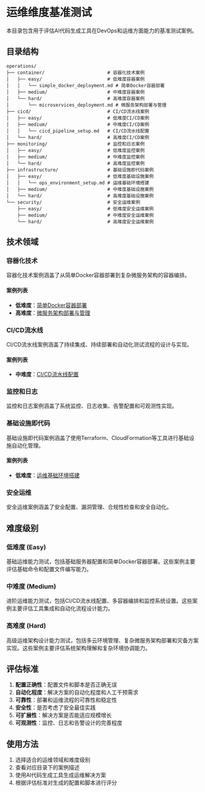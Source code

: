 # 运维维度基准测试

本目录包含用于评估AI代码生成工具在DevOps和运维方面能力的基准测试案例。

## 目录结构

```
operations/
├── container/                       # 容器化技术案例
│   ├── easy/                        # 低难度容器案例
│   │   └── simple_docker_deployment.md # 简单Docker容器部署
│   ├── medium/                      # 中难度容器案例
│   └── hard/                        # 高难度容器案例
│       └── microservices_deployment.md # 微服务架构部署与管理
├── cicd/                            # CI/CD流水线案例
│   ├── easy/                        # 低难度CI/CD案例
│   ├── medium/                      # 中难度CI/CD案例
│   │   └── cicd_pipeline_setup.md   # CI/CD流水线配置
│   └── hard/                        # 高难度CI/CD案例
├── monitoring/                      # 监控和日志案例
│   ├── easy/                        # 低难度监控案例
│   ├── medium/                      # 中难度监控案例
│   └── hard/                        # 高难度监控案例
├── infrastructure/                  # 基础设施即代码案例
│   ├── easy/                        # 低难度基础设施案例
│   │   └── ops_environment_setup.md # 运维基础环境搭建
│   ├── medium/                      # 中难度基础设施案例
│   └── hard/                        # 高难度基础设施案例
└── security/                        # 安全运维案例
    ├── easy/                        # 低难度安全运维案例
    ├── medium/                      # 中难度安全运维案例
    └── hard/                        # 高难度安全运维案例
```

## 技术领域

### 容器化技术
容器化技术案例涵盖了从简单Docker容器部署到复杂微服务架构的容器编排。

#### 案例列表
- **低难度**：[简单Docker容器部署](container/easy/simple_docker_deployment.md)
- **高难度**：[微服务架构部署与管理](container/hard/microservices_deployment.md)

### CI/CD流水线
CI/CD流水线案例涵盖了持续集成、持续部署和自动化测试流程的设计与实现。

#### 案例列表
- **中难度**：[CI/CD流水线配置](cicd/medium/cicd_pipeline_setup.md)

### 监控和日志
监控和日志案例涵盖了系统监控、日志收集、告警配置和可观测性实现。

### 基础设施即代码
基础设施即代码案例涵盖了使用Terraform、CloudFormation等工具进行基础设施自动化管理。

#### 案例列表
- **低难度**：[运维基础环境搭建](infrastructure/easy/ops_environment_setup.md)

### 安全运维
安全运维案例涵盖了安全配置、漏洞管理、合规性检查和安全自动化。

## 难度级别

### 低难度 (Easy)
基础运维能力测试，包括基础服务器配置和简单Docker容器部署。这些案例主要评估基础命令和配置文件编写能力。

### 中难度 (Medium)
进阶运维能力测试，包括CI/CD流水线配置、多容器编排和监控系统设置。这些案例主要评估工具集成和自动化流程设计能力。

### 高难度 (Hard)
高级运维架构设计能力测试，包括多云环境管理、复杂微服务架构部署和灾备方案实现。这些案例主要评估系统架构理解和复杂环境协调能力。

## 评估标准

1. **配置正确性**：配置文件和脚本是否正确无误
2. **自动化程度**：解决方案的自动化程度和人工干预需求
3. **可靠性**：部署和运维流程的可靠性和稳定性
4. **安全性**：是否考虑了安全最佳实践
5. **可扩展性**：解决方案是否能适应规模增长
6. **可观测性**：监控、日志和告警设计的完善程度

## 使用方法

1. 选择适合的运维领域和难度级别
2. 查看对应目录下的案例描述
3. 使用AI代码生成工具生成运维解决方案
4. 根据评估标准对生成的配置和脚本进行评分